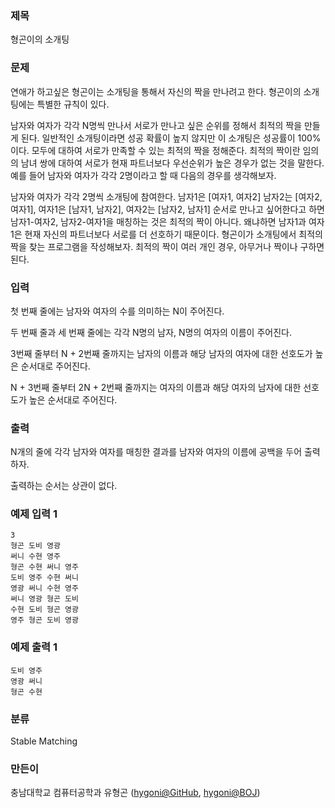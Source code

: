 ### 제목
형곤이의 소개팅

### 문제
<p>연애가 하고싶은 형곤이는 소개팅을 통해서 자신의 짝을 만나려고 한다. 형곤이의 소개팅에는 특별한 규칙이 있다.</p>
<p>남자와 여자가 각각 N명씩 만나서 서로가 만나고 싶은 순위를 정해서 최적의 짝을 만들게 된다. 일반적인 소개팅이라면 성공 확률이 높지 않지만 이 소개팅은 성공률이 100%이다. 모두에 대하여 서로가 만족할 수 있는 최적의 짝을 정해준다. 최적의 짝이란 임의의 남녀 쌍에 대하여 서로가 현재 파트너보다 우선순위가 높은 경우가 없는 것을 말한다. 예를 들어 남자와 여자가 각각 2명이라고 할 때 다음의 경우를 생각해보자.</p>
<p>남자와 여자가 각각 2명씩 소개팅에 참여한다. 남자1은 [여자1, 여자2] 남자2는 [여자2, 여자1], 여자1은 [남자1, 남자2], 여자2는 [남자2, 남자1] 순서로 만나고 싶어한다고 하면 남자1-여자2, 남자2-여자1을 매칭하는 것은 최적의 짝이 아니다. 왜냐하면 남자1과 여자1은 현재 자신의 파트너보다 서로를 더 선호하기 때문이다. 형곤이가 소개팅에서 최적의 짝을 찾는 프로그램을 작성해보자. 최적의 짝이 여러 개인 경우, 아무거나 짝이나 구하면 된다.</p>

### 입력
<p>첫 번째 줄에는 남자와 여자의 수를 의미하는 N이 주어진다.</p>
<p>두 번째 줄과 세 번째 줄에는 각각 N명의 남자, N명의 여자의 이름이 주어진다.</p>
<p>3번째 줄부터 N + 2번째 줄까지는 남자의 이름과 해당 남자의 여자에 대한 선호도가 높은 순서대로 주어진다.</p>
<p>N + 3번째 줄부터 2N + 2번째 줄까지는 여자의 이름과 해당 여자의 남자에 대한 선호도가 높은 순서대로 주어진다.</p>



### 출력
<p>N개의 줄에 각각 남자와 여자를 매칭한 결과를 남자와 여자의 이름에 공백을 두어 출력하자.</p>
<p>출력하는 순서는 상관이 없다.</p>

### 예제 입력 1
```
3
형곤 도비 영광
써니 수현 영주
형곤 수현 써니 영주
도비 영주 수현 써니
영광 써니 수현 영주
써니 영광 형곤 도비
수현 도비 형곤 영광
영주 형곤 도비 영광
```

### 예제 출력 1
```
도비 영주
영광 써니
형곤 수현
```



### 분류
Stable Matching

### 만든이
충남대학교 컴퓨터공학과 유형곤 ([hygoni@GitHub](https://github.com/hygoni), [hygoni@BOJ](https://www.acmicpc.net/user/hygoni))
